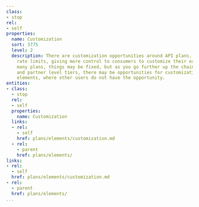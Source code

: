 ```yaml
---
class:
- stop
rel:
- self
properties:
  name: Customization
  sort: 3775
  level: 2
  description: There are customization opportunities around API plans, pricing, and
    rate limits, giving more control to consumers to customize their experience. For
    many plans, things may be fixed, but as you go further up the chain, into enterprise
    and partner level tiers, there may be opportunities for customization of plan
    elements, where other users do not have the opportunity.
entities:
- class:
  - stop
  rel:
  - self
  properties:
    name: Customization
  links:
  - rel:
    - self
    href: plans/elements/customization.md
  - rel:
    - parent
    href: plans/elements/
links:
- rel:
  - self
  href: plans/elements/customization.md
- rel:
  - parent
  href: plans/elements/
...
```

